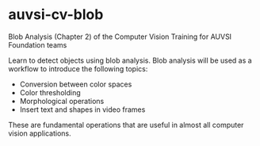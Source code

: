 # auvsi-cv-blob
Blob Analysis (Chapter 2) of the Computer Vision Training for AUVSI Foundation teams

Learn to detect objects using blob analysis. Blob analysis will be used as a workflow to introduce the following topics: 
* Conversion between color spaces 
* Color thresholding 
* Morphological operations 
* Insert text and shapes in video frames 

These are fundamental operations that are useful in almost all computer vision applications.